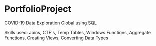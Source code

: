 # PortfolioProject

COVID-19 Data Exploration Global using SQL

Skills used: Joins, CTE's, Temp Tables, Windows Functions, Aggregate Functions, Creating Views, Converting Data Types


